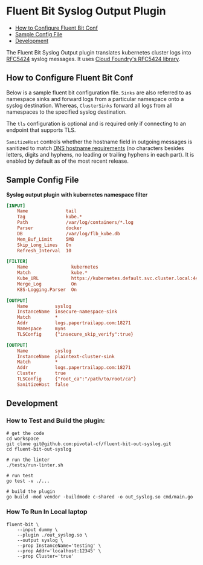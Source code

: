 # Fluent Bit Syslog Output Plugin

   * [How to Configure Fluent Bit Conf](#how-to-configure-fluent-bit-conf)
   * [Sample Config File](#sample-config-file)
   * [Development](#development)

The Fluent Bit Syslog Output plugin translates kubernetes cluster logs
into [RFC5424][rfc5424] syslog messages. It uses [Cloud Foundry's RFC5424
library][cfrfc5424].

## How to Configure Fluent Bit Conf

Below is a sample fluent bit configuration file.
`Sinks` are also referred to as namespace sinks and forward logs from
a particular namespace onto a syslog destination. Whereas, `ClusterSinks`
forward all logs from all namespaces to the specified syslog destination.

The `tls` configuration is optional and is required only if connecting to
an endpoint that supports TLS.

`SanitizeHost` controls whether the hostname field in outgoing messages is
sanitized to match [DNS hostname requirements][dns-rfc] (no characters besides
letters, digits and hyphens, no leading or trailing hyphens in each part). It
is enabled by default as of the most recent release.

## Sample Config File

 **Syslog output plugin with kubernetes namespace filter**

```ini
[INPUT]
    Name              tail
    Tag               kube.*
    Path              /var/log/containers/*.log
    Parser            docker
    DB                /var/log/flb_kube.db
    Mem_Buf_Limit     5MB
    Skip_Long_Lines   On
    Refresh_Interval  10

[FILTER]
    Name                kubernetes
    Match               kube.*
    Kube_URL            https://kubernetes.default.svc.cluster.local:443
    Merge_Log           On
    K8S-Logging.Parser  On

[OUTPUT]
    Name          syslog
    InstanceName  insecure-namespace-sink
    Match         *
    Addr          logs.papertrailapp.com:18271
    Namespace     myns
    TLSConfig     {"insecure_skip_verify":true}

[OUTPUT]
    Name          syslog
    InstanceName  plaintext-cluster-sink
    Match         *
    Addr          logs.papertrailapp.com:18271
    Cluster       true
    TLSConfig     {"root_ca":"/path/to/root/ca"}
    SanitizeHost  false
```


## Development
### How to Test and Build the plugin:

```
# get the code
cd workspace
git clone git@github.com:pivotal-cf/fluent-bit-out-syslog.git
cd fluent-bit-out-syslog

# run the linter
./tests/run-linter.sh

# run test
go test -v ./...

# build the plugin
go build -mod vendor -buildmode c-shared -o out_syslog.so cmd/main.go
```

### How To Run In Local laptop

```
fluent-bit \
    --input dummy \
    --plugin ./out_syslog.so \
    --output syslog \
    --prop InstanceName='testing' \
    --prop Addr='localhost:12345' \
    --prop Cluster='true'
```

[dns-rfc]:   https://tools.ietf.org/html/rfc1034#section-3.5
[rfc5424]:   https://tools.ietf.org/html/rfc5424
[cfrfc5424]: https://github.com/cloudfoundry-incubator/rfc5424
